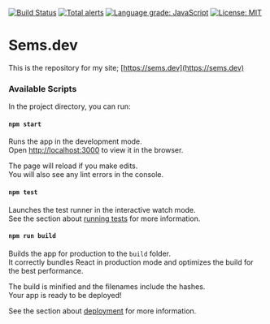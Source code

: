 [![Build Status](https://travis-ci.org/semspanhaak/sems.dev.svg?branch=master)](https://travis-ci.org/semspanhaak/sems.dev)
[![Total alerts](https://img.shields.io/lgtm/alerts/g/semspanhaak/sems.dev.svg?logo=lgtm&logoWidth=18)](https://lgtm.com/projects/g/semspanhaak/sems.dev/alerts/)
[![Language grade: JavaScript](https://img.shields.io/lgtm/grade/javascript/g/semspanhaak/sems.dev.svg?logo=lgtm&logoWidth=18)](https://lgtm.com/projects/g/semspanhaak/sems.dev/context:javascript)
[![License: MIT](https://img.shields.io/badge/License-MIT-yellow.svg)](https://opensource.org/licenses/MIT)
# Sems.dev

This is the repository for my site; [https://sems.dev](https://sems.dev)

### Available Scripts

In the project directory, you can run:

#### `npm start`

Runs the app in the development mode.<br>
Open [http://localhost:3000](http://localhost:3000) to view it in the browser.

The page will reload if you make edits.<br>
You will also see any lint errors in the console.

#### `npm test`

Launches the test runner in the interactive watch mode.<br>
See the section about [running tests](#running-tests) for more information.

#### `npm run build`

Builds the app for production to the `build` folder.<br>
It correctly bundles React in production mode and optimizes the build for the best performance.

The build is minified and the filenames include the hashes.<br>
Your app is ready to be deployed!

See the section about [deployment](#deployment) for more information.
